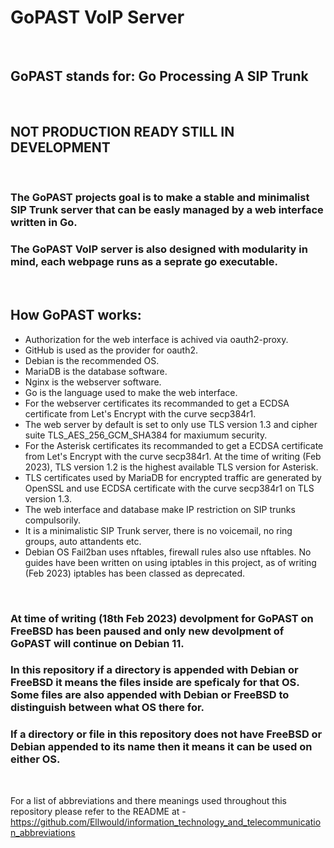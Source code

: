 # GoPAST VoIP Server

<br>

## GoPAST stands for: Go Processing A SIP Trunk

<br>

## NOT PRODUCTION READY STILL IN DEVELOPMENT

<br>

### The GoPAST projects goal is to make a stable and minimalist SIP Trunk server that can be easly managed by a web interface written in Go.

### The GoPAST VoIP server is also designed with modularity in mind, each webpage runs as a seprate go executable.

<br>

## How GoPAST works:

- Authorization for the web interface is achived via oauth2-proxy.
- GitHub is used as the provider for oauth2.
- Debian is the recommended OS.
- MariaDB is the database software.
- Nginx is the webserver software.
- Go is the language used to make the web interface.
- For the webserver certificates its recommanded to get a ECDSA certificate from Let's Encrypt with the curve secp384r1.
- The web server by default is set to only use TLS version 1.3 and cipher suite TLS_AES_256_GCM_SHA384 for maxiumum security.
- For the Asterisk certificates its recommanded to get a ECDSA certificate from Let's Encrypt with the curve secp384r1. At the time of writing (Feb 2023), TLS version 1.2 is the highest available TLS version for Asterisk.
- TLS certificates used by MariaDB for encrypted traffic are generated by OpenSSL and use ECDSA certificate with the curve secp384r1 on TLS version 1.3.
- The web interface and database make IP restriction on SIP trunks compulsorily.
- It is a minimalistic SIP Trunk server, there is no voicemail, no ring groups, auto attandents etc.
- Debian OS Fail2ban uses nftables, firewall rules also use nftables. No guides have been written on using iptables in this project, as of writing (Feb 2023) iptables has been classed as deprecated.

<br>

### At time of writing (18th Feb 2023) devolpment for GoPAST on FreeBSD has been paused and only new devolpment of GoPAST will continue on Debian 11.

### In this repository if a directory is appended with Debian or FreeBSD it means the files inside are speficaly for that OS. Some files are also appended with Debian or FreeBSD to distinguish between what OS there for.

### If a directory or file in this repository does not have FreeBSD or Debian appended to its name then it means it can be used on either OS.

<br>

For a list of abbreviations and there meanings used throughout this repository please refer to the README at - https://github.com/Ellwould/information_technology_and_telecommunication_abbreviations
